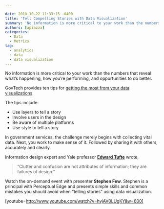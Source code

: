 ```yaml
---

date: 2010-10-22 11:33:15 -0400
title: 'Tell Compelling Stories with Data Visualization'
summary: 'No information is more critical to your work than the numbers that reveal what’s happening, how you&rsquo;re performing, and opportunities to do better. GovTech provides ten&nbsp;tips for&nbsp;getting the most from your data visualizations. The tips include\: Use layers to tell a story Involve users in the design Be aware of&nbsp;multiple&nbsp;platforms Use style to tell a'
authors: [apiazza]
categories:
  - Data
  - Metrics
tag:
  - analytics
  - data
  - data visualization
---
```


No information is more critical to your work than the numbers that reveal what’s  happening, how you’re performing, and opportunities to do better.

GovTech provides ten tips for [getting the most from your data visualizations](http://www.govtech.com/pcio/10-Tips-for-Data-Visualization.html "GovTech's ten tips for getting the most from your data visualizations").

The tips include:

  * Use layers to tell a story
  * Involve users in the design
  * Be aware of multiple platforms
  * Use style to tell a story

In government services, the challenge merely begins with collecting vital data. Next, you work to make sense of it. Followed by sharing it with others, accurately and clearly.

Information design expert and Yale professor **[Edward Tufte](http://www.stanfordalumni.org/news/magazine/2007/marapr/features/tufte.html)** wrote,

> “Clutter and confusion are not attributes of information; they are failures of design.”

Watch the on-demand event with presenter **Stephen Few**. Stephen is a principal with Perceptual Edge and presents simple skills and common mistakes you should avoid when &#8220;telling stories&#8221; using data visualization.

[youtube=http://www.youtube.com/watch?v=hvjAV0LUgKY&w=600]
